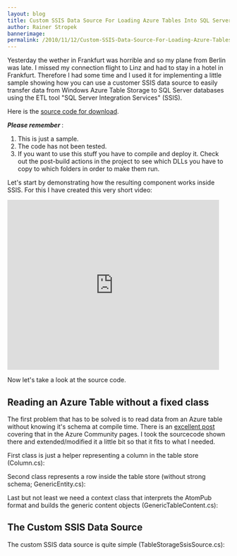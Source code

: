 ```yaml
---
layout: blog
title: Custom SSIS Data Source For Loading Azure Tables Into SQL Server
author: Rainer Stropek
bannerimage: 
permalink: /2010/11/12/Custom-SSIS-Data-Source-For-Loading-Azure-Tables-Into-SQL-Server
---
```


<p xmlns="http://www.w3.org/1999/xhtml">Yesterday the wether in Frankfurt was horrible and so my plane from Berlin was late. I missed my connection flight to Linz and had to stay in a hotel in Frankfurt. Therefore I had some time and I used it for implementing a little sample showing how you can use a customer SSIS data source to easily transfer data from Windows Azure Table Storage to SQL Server databases using the ETL tool "SQL Server Integration Services" (SSIS).</p><p xmlns="http://www.w3.org/1999/xhtml">Here is the <a href="{{site.baseurl}}images/blog/2010/11/TableStorageSsisSource.zip" target="_blank">source code for download</a>.</p><p xmlns="http://www.w3.org/1999/xhtml">
  <strong>
    <em>Please remember</em>
  </strong>:</p><ol xmlns="http://www.w3.org/1999/xhtml">
  <li>This is just a sample.</li>
  <li>The code has not been tested.</li>
  <li>If you want to use this stuff you have to compile and deploy it. Check out the post-build actions in the project to see which DLLs you have to copy to which folders in order to make them run.</li>
</ol><p xmlns="http://www.w3.org/1999/xhtml">Let's start by demonstrating how the resulting component works inside SSIS. For this I have created this very short video:</p><embed width="480" height="385" src="https://www.youtube.com/v/xTgpCZBwUlA?fs=1&amp;hl=de_DE" type="application/x-shockwave-flash" allowscriptaccess="always" allowfullscreen="true" xmlns="http://www.w3.org/1999/xhtml" /><p xmlns="http://www.w3.org/1999/xhtml">Now let's take a look at the source code.</p><h2 xmlns="http://www.w3.org/1999/xhtml">Reading an Azure Table without a fixed class</h2><p xmlns="http://www.w3.org/1999/xhtml">The first problem that has to be solved is to read data from an Azure table without knowing it's schema at compile time. There is an <a href="http://social.msdn.microsoft.com/Forums/en-US/windowsazure/thread/481afa1b-03a9-42d9-ae79-9d5dc33b9297/" target="_blank">excellent post</a> covering that in the Azure Community pages. I took the sourcecode shown there and extended/modified it a little bit so that it fits to what I needed.</p><p xmlns="http://www.w3.org/1999/xhtml">First class is just a helper representing a column in the table store (Column.cs):</p><f:function name="Composite.Web.Html.SyntaxHighlighter" xmlns:f="http://www.composite.net/ns/function/1.0">
  <f:param name="SourceCode" value="using System;&#xA;using Microsoft.SqlServer.Dts.Runtime.Wrapper;&#xA;&#xA;namespace TableStorageSsisSource&#xA;{&#xA; public class Column&#xA; {&#xA;  public Column(string columnName, string typeName, string valueAsString)&#xA;  {&#xA;   this.ColumnName = columnName;&#xA;   this.ClrType = Column.GetType(typeName);&#xA;   this.DtsType = Column.GetSsisType(typeName);&#xA;   this.Value = Column.GetValue(this.DtsType, valueAsString);&#xA;  }&#xA;&#xA;  public string ColumnName { get; private set; }&#xA;  public Type ClrType { get; private set; }&#xA;  public DataType DtsType { get; private set; }&#xA;  public object Value { get; private set; }&#xA;&#xA;  private static Type GetType(string type)&#xA;  {&#xA;   switch (type)&#xA;   {&#xA;    case &quot;Edm.String&quot;: return typeof(string);&#xA;    case &quot;Edm.Int32&quot;: return typeof(int);&#xA;    case &quot;Edm.Int64&quot;: return typeof(long);&#xA;    case &quot;Edm.Double&quot;: return typeof(double);&#xA;    case &quot;Edm.Boolean&quot;: return typeof(bool);&#xA;    case &quot;Edm.DateTime&quot;: return typeof(DateTime);&#xA;    case &quot;Edm.Binary&quot;: return typeof(byte[]);&#xA;    case &quot;Edm.Guid&quot;: return typeof(Guid);&#xA;    default: throw new NotSupportedException(string.Format(&quot;Unsupported data type {0}&quot;, type));&#xA;   }&#xA;  }&#xA;&#xA;  private static DataType GetSsisType(string type)&#xA;  {&#xA;   switch (type)&#xA;   {&#xA;    case &quot;Edm.String&quot;: return DataType.DT_NTEXT;&#xA;    case &quot;Edm.Binary&quot;: return DataType.DT_IMAGE;&#xA;    case &quot;Edm.Int32&quot;: return DataType.DT_I4;&#xA;    case &quot;Edm.Int64&quot;: return DataType.DT_I8;&#xA;    case &quot;Edm.Boolean&quot;: return DataType.DT_BOOL;&#xA;    case &quot;Edm.DateTime&quot;: return DataType.DT_DATE;&#xA;    case &quot;Edm.Guid&quot;: return DataType.DT_GUID;&#xA;    case &quot;Edm.Double&quot;: return DataType.DT_R8;&#xA;    default: throw new NotSupportedException(string.Format(&quot;Unsupported data type {0}&quot;, type));&#xA;   }&#xA;  }&#xA;&#xA;  private static object GetValue(DataType dtsType, string valueAsString)&#xA;  {&#xA;   switch (dtsType)&#xA;   {&#xA;    case DataType.DT_NTEXT: return valueAsString;&#xA;    case DataType.DT_IMAGE: return Convert.FromBase64String(valueAsString);&#xA;    case DataType.DT_BOOL: return bool.Parse(valueAsString);&#xA;    case DataType.DT_DATE: return DateTime.Parse(valueAsString);&#xA;    case DataType.DT_GUID: return new Guid(valueAsString);&#xA;    case DataType.DT_I2: return Int32.Parse(valueAsString);&#xA;    case DataType.DT_I4: return Int64.Parse(valueAsString);&#xA;    case DataType.DT_R8: return double.Parse(valueAsString);&#xA;    default: throw new NotSupportedException(string.Format(&quot;Unsupported data type {0}&quot;, dtsType));&#xA;   }&#xA;  }&#xA; }&#xA;}" />
  <f:param name="CodeType" value="c#" />
</f:function><p xmlns="http://www.w3.org/1999/xhtml">Second class represents a row inside the table store (without strong schema; GenericEntity.cs):</p><f:function name="Composite.Web.Html.SyntaxHighlighter" xmlns:f="http://www.composite.net/ns/function/1.0">
  <f:param name="SourceCode" value="using System.Collections.Generic;&#xA;using Microsoft.WindowsAzure.StorageClient;&#xA;&#xA;namespace TableStorageSsisSource&#xA;{&#xA;    public class GenericEntity : TableServiceEntity&#xA;    {&#xA;        private Dictionary&lt;string, Column&gt; properties = new Dictionary&lt;string, Column&gt;();&#xA;&#xA;        public Column this[string key]&#xA;        {&#xA;            get&#xA;            {&#xA;                if (this.properties.ContainsKey(key))&#xA;                {&#xA;                    return this.properties[key];&#xA;                }&#xA;                else&#xA;                {&#xA;                    return null;&#xA;                }&#xA;            }&#xA;&#xA;            set&#xA;            {&#xA;                this.properties[key] = value;&#xA;            }&#xA;        }&#xA;&#xA;        public IEnumerable&lt;Column&gt; GetProperties()&#xA;        {&#xA;            return this.properties.Values;&#xA;        }&#xA;&#xA;        public void SetProperties(IEnumerable&lt;Column&gt; properties)&#xA;        {&#xA;            foreach (var property in properties)&#xA;            {&#xA;                this[property.ColumnName] = property;&#xA;            }&#xA;        }&#xA;    }   &#xA;}" />
  <f:param name="CodeType" value="c#" />
</f:function><p xmlns="http://www.w3.org/1999/xhtml">Last but not least we need a context class that interprets the AtomPub format and builds the generic content objects (GenericTableContent.cs):</p><f:function name="Composite.Web.Html.SyntaxHighlighter" xmlns:f="http://www.composite.net/ns/function/1.0">
  <f:param name="SourceCode" value="using System;&#xA;using System.Data.Services.Client;&#xA;using System.Linq;&#xA;using System.Xml.Linq;&#xA;using Microsoft.WindowsAzure;&#xA;using Microsoft.WindowsAzure.StorageClient;&#xA;&#xA;namespace TableStorageSsisSource&#xA;{&#xA; public class GenericTableContext : TableServiceContext&#xA; {&#xA;  public GenericTableContext(string baseAddress, StorageCredentials credentials)&#xA;   : base(baseAddress, credentials)&#xA;  {&#xA;   this.IgnoreMissingProperties = true;&#xA;   this.ReadingEntity += new EventHandler&lt;ReadingWritingEntityEventArgs&gt;(GenericTableContext_ReadingEntity);&#xA;  }&#xA;&#xA;  public GenericEntity GetFirstOrDefault(string tableName)&#xA;  {&#xA;   return this.CreateQuery&lt;GenericEntity&gt;(tableName).FirstOrDefault();&#xA;  }&#xA;&#xA;  private static readonly XNamespace AtomNamespace = &quot;http://www.w3.org/2005/Atom&quot;;&#xA;  private static readonly XNamespace AstoriaDataNamespace = &quot;http://schemas.microsoft.com/ado/2007/08/dataservices&quot;;&#xA;  private static readonly XNamespace AstoriaMetadataNamespace = &quot;http://schemas.microsoft.com/ado/2007/08/dataservices/metadata&quot;;&#xA;&#xA;  private void GenericTableContext_ReadingEntity(object sender, ReadingWritingEntityEventArgs e)&#xA;  {&#xA;   var entity = e.Entity as GenericEntity;&#xA;   if (entity != null)&#xA;   {&#xA;    e.Data&#xA;     .Element(AtomNamespace + &quot;content&quot;)&#xA;     .Element(AstoriaMetadataNamespace + &quot;properties&quot;)&#xA;     .Elements()&#xA;     .Select(p =&gt;&#xA;      new&#xA;      {&#xA;       Name = p.Name.LocalName,&#xA;       IsNull = string.Equals(&quot;true&quot;, p.Attribute(AstoriaMetadataNamespace + &quot;null&quot;) == null ? null : p.Attribute(AstoriaMetadataNamespace + &quot;null&quot;).Value, StringComparison.OrdinalIgnoreCase),&#xA;       TypeName = p.Attribute(AstoriaMetadataNamespace + &quot;type&quot;) == null ? null : p.Attribute(AstoriaMetadataNamespace + &quot;type&quot;).Value,&#xA;       p.Value&#xA;      })&#xA;     .Select(dp =&gt; new Column(dp.Name, dp.TypeName, dp.Value.ToString()))&#xA;     .ToList()&#xA;     .ForEach(column =&gt; entity[column.ColumnName] = column);&#xA;   }&#xA;  }&#xA; }&#xA;}" />
  <f:param name="CodeType" value="c#" />
</f:function><h2 xmlns="http://www.w3.org/1999/xhtml">The Custom SSIS Data Source</h2><p xmlns="http://www.w3.org/1999/xhtml">The custom SSIS data source is quite simple (TableStorageSsisSource.cs):</p><f:function name="Composite.Web.Html.SyntaxHighlighter" xmlns:f="http://www.composite.net/ns/function/1.0">
  <f:param name="SourceCode" value="using System.Collections.Generic;&#xA;using Microsoft.SqlServer.Dts.Pipeline;&#xA;using Microsoft.SqlServer.Dts.Pipeline.Wrapper;&#xA;using Microsoft.WindowsAzure;&#xA;&#xA;namespace TableStorageSsisSource&#xA;{&#xA; [DtsPipelineComponent(DisplayName = &quot;Azure Table Storage Source&quot;, ComponentType = ComponentType.SourceAdapter)]&#xA; public class TableStorageSsisSource : PipelineComponent&#xA; {&#xA;  public override void ProvideComponentProperties()&#xA;  {&#xA;   // Reset the component.&#xA;   base.RemoveAllInputsOutputsAndCustomProperties();&#xA;   ComponentMetaData.RuntimeConnectionCollection.RemoveAll();&#xA;&#xA;   // Add output&#xA;   IDTSOutput100 output = ComponentMetaData.OutputCollection.New();&#xA;   output.Name = &quot;Output&quot;;&#xA;&#xA;   // Properties&#xA;   var storageConnectionStringProperty = this.ComponentMetaData.CustomPropertyCollection.New();&#xA;   storageConnectionStringProperty.Name = &quot;StorageConnectionString&quot;;&#xA;   storageConnectionStringProperty.Description = &quot;Azure storage connection string&quot;;&#xA;   storageConnectionStringProperty.Value = &quot;UseDevelopmentStorage=true&quot;;&#xA;&#xA;   var tableNameProperty = this.ComponentMetaData.CustomPropertyCollection.New();&#xA;   tableNameProperty.Name = &quot;TableName&quot;;&#xA;   tableNameProperty.Description = &quot;Name of the source table&quot;;&#xA;   tableNameProperty.Value = string.Empty;&#xA;  }&#xA;&#xA;  public override IDTSCustomProperty100 SetComponentProperty(string propertyName, object propertyValue)&#xA;  {&#xA;   var resultingColumn = base.SetComponentProperty(propertyName, propertyValue);&#xA;&#xA;   var storageConnectionString = (string)this.ComponentMetaData.CustomPropertyCollection[&quot;StorageConnectionString&quot;].Value;&#xA;   var tableName = (string)this.ComponentMetaData.CustomPropertyCollection[&quot;TableName&quot;].Value;&#xA;&#xA;   if (!string.IsNullOrEmpty(storageConnectionString) &amp;&amp; !string.IsNullOrEmpty(tableName))&#xA;   {&#xA;    var cloudStorageAccount = CloudStorageAccount.Parse(storageConnectionString);&#xA;    var context = new GenericTableContext(cloudStorageAccount.TableEndpoint.AbsoluteUri, cloudStorageAccount.Credentials);&#xA;    var firstRow = context.GetFirstOrDefault(tableName);&#xA;    if (firstRow != null)&#xA;    {&#xA;     var output = this.ComponentMetaData.OutputCollection[0];&#xA;     foreach (var column in firstRow.GetProperties())&#xA;     {&#xA;      var newOutputCol = output.OutputColumnCollection.New();&#xA;      newOutputCol.Name = column.ColumnName;&#xA;      newOutputCol.SetDataTypeProperties(column.DtsType, 0, 0, 0, 0);&#xA;     }&#xA;    }&#xA;   }&#xA;&#xA;   return resultingColumn;&#xA;  }&#xA;&#xA;  private List&lt;ColumnInfo&gt; columnInformation;&#xA;  private GenericTableContext context;&#xA;  private struct ColumnInfo&#xA;  {&#xA;   public int BufferColumnIndex;&#xA;   public string ColumnName;&#xA;  }&#xA;&#xA;  public override void PreExecute()&#xA;  {&#xA;   this.columnInformation = new List&lt;ColumnInfo&gt;();&#xA;   IDTSOutput100 output = ComponentMetaData.OutputCollection[0];&#xA;&#xA;   var cloudStorageAccount = CloudStorageAccount.Parse((string)this.ComponentMetaData.CustomPropertyCollection[&quot;StorageConnectionString&quot;].Value);&#xA;   context = new GenericTableContext(cloudStorageAccount.TableEndpoint.AbsoluteUri, cloudStorageAccount.Credentials);&#xA;&#xA;   foreach (IDTSOutputColumn100 col in output.OutputColumnCollection)&#xA;   {&#xA;    ColumnInfo ci = new ColumnInfo();&#xA;    ci.BufferColumnIndex = BufferManager.FindColumnByLineageID(output.Buffer, col.LineageID);&#xA;    ci.ColumnName = col.Name;&#xA;    columnInformation.Add(ci);&#xA;   }&#xA;  }&#xA;&#xA;  public override void PrimeOutput(int outputs, int[] outputIDs, PipelineBuffer[] buffers)&#xA;  {&#xA;   IDTSOutput100 output = ComponentMetaData.OutputCollection[0];&#xA;   PipelineBuffer buffer = buffers[0];&#xA;&#xA;   foreach (var item in this.context.CreateQuery&lt;GenericEntity&gt;((string)this.ComponentMetaData.CustomPropertyCollection[&quot;TableName&quot;].Value))&#xA;   {&#xA;    buffer.AddRow();&#xA;&#xA;    for (int x = 0; x &lt; columnInformation.Count; x++)&#xA;    {&#xA;     var ci = (ColumnInfo)columnInformation[x];&#xA;     var value = item[ci.ColumnName].Value;&#xA;     if (value != null)&#xA;     {&#xA;      buffer[ci.BufferColumnIndex] = value;&#xA;     }&#xA;     else&#xA;     {&#xA;      buffer.SetNull(ci.BufferColumnIndex);&#xA;     }&#xA;    }&#xA;   }&#xA;&#xA;   buffer.SetEndOfRowset();&#xA;  }&#xA; }&#xA;}" />
  <f:param name="CodeType" value="c#" />
</f:function>